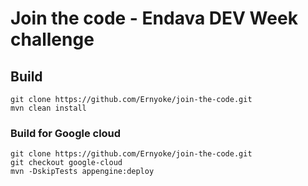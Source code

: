 # Join the code - Endava DEV Week challenge

## Build
```
git clone https://github.com/Ernyoke/join-the-code.git
mvn clean install
```

### Build for Google cloud
```
git clone https://github.com/Ernyoke/join-the-code.git
git checkout google-cloud
mvn -DskipTests appengine:deploy
```
